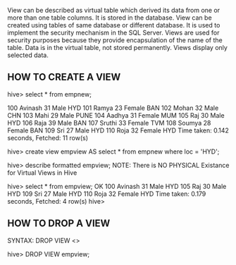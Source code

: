 View can be described as virtual table which derived its data from one or more than one table columns.
It is stored in the database. 
View can be created using tables of same database or different database. 
It is used to implement the security mechanism in the SQL Server.
Views are used for security purposes because they provide encapsulation of the name of the table.
Data is in the virtual table, not stored permanently. 
Views display only selected data.

HOW TO CREATE A VIEW
---------------------------------------------------------

hive> select * from empnew;
 
100	Avinash	31	Male	HYD
101	Ramya	23	Female	BAN
102	Mohan	32	Male	CHN
103	Mahi	29	Male	PUNE
104	Aadhya	31	Female	MUM
105	Raj	30	Male	HYD
106	Raja	39	Male	BAN
107	Sruthi	33	Female	TVM
108	Soumya	28	Female	BAN
109	Sri	27	Male	HYD
110	Roja	32	Female	HYD
Time taken: 0.142 seconds, Fetched: 11 row(s)

hive> create view empview AS
      select * from empnew
      where loc = 'HYD';

hive> describe formatted empview;
NOTE: There is NO PHYSICAL Existance for Virtual Views in Hive

hive> select * from empview;
OK
100	Avinash	31	Male	HYD
105	Raj	30	Male	HYD
109	Sri	27	Male	HYD
110	Roja	32	Female	HYD
Time taken: 0.179 seconds, Fetched: 4 row(s)
hive>

HOW TO DROP A VIEW
---------------------------------------------------------
SYNTAX:     DROP VIEW <<viewName>>

hive> DROP VIEW empview;


